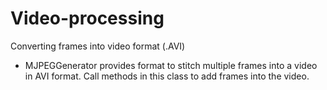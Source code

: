 # Video-processing
Converting frames into video format (.AVI)
- MJPEGGenerator provides format to stitch multiple frames into a video in AVI format. Call methods in this class to add frames into the video. 
